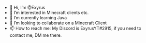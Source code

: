 - 👋 Hi, I’m @Exyrus
- 👀 I’m interested in Minecraft clients etc.
- 🌱 I’m currently learning Java
- 💞️ I’m looking to collaborate on a Minecraft Client
- 📫 How to reach me: My Discord is ExyrusYT#2915, if you need to contact me, DM me there.

<!---
Exyrus/Exyrus is a ✨ special ✨ repository because its `README.md` (this file) appears on your GitHub profile.
You can click the Preview link to take a look at your changes.
--->
